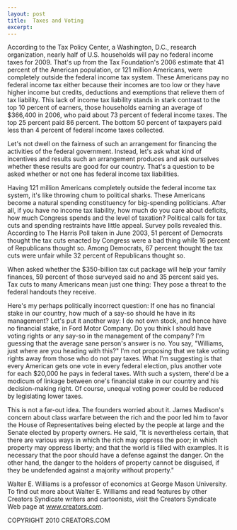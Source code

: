 ```yaml
---
layout: post
title:  Taxes and Voting
excerpt:
---
```


According to the Tax Policy Center, a Washington, D.C., research organization, nearly half of U.S. households will pay no federal income taxes for 2009. That's up from the Tax Foundation's 2006 estimate that 41 percent of the American population, or 121 million Americans, were completely outside the federal income tax system. These Americans pay no federal income tax either because their incomes are too low or they have higher income but credits, deductions and exemptions that relieve them of tax liability. This lack of income tax liability stands in stark contrast to the top 10 percent of earners, those households earning an average of $366,400 in 2006, who paid about 73 percent of federal income taxes. The top 25 percent paid 86 percent. The bottom 50 percent of taxpayers paid less than 4 percent of federal income taxes collected.

Let's not dwell on the fairness of such an arrangement for financing the activities of the federal government. Instead, let's ask what kind of incentives and results such an arrangement produces and ask ourselves whether these results are good for our country. That's a question to be asked whether or not one has federal income tax liabilities.

Having 121 million Americans completely outside the federal income tax system, it's like throwing chum to political sharks. These Americans become a natural spending constituency for big-spending politicians. After all, if you have no income tax liability, how much do you care about deficits, how much Congress spends and the level of taxation? Political calls for tax cuts and spending restraints have little appeal. Survey polls revealed this. According to The Harris Poll taken in June 2003, 51 percent of Democrats thought the tax cuts enacted by Congress were a bad thing while 16 percent of Republicans thought so. Among Democrats, 67 percent thought the tax cuts were unfair while 32 percent of Republicans thought so.

 When asked whether the $350-billion tax cut package will help your family finances, 59 percent of those surveyed said no and 35 percent said yes. Tax cuts to many Americans mean just one thing: They pose a threat to the federal handouts they receive.

Here's my perhaps politically incorrect question: If one has no financial stake in our country, how much of a say-so should he have in its management? Let's put it another way: I do not own stock, and hence have no financial stake, in Ford Motor Company. Do you think I should have voting rights or any say-so in the management of the company? I'm guessing that the average sane person's answer is no. You say, "Williams, just where are you heading with this?" I'm not proposing that we take voting rights away from those who do not pay taxes. What I'm suggesting is that every American gets one vote in every federal election, plus another vote for each $20,000 he pays in federal taxes. With such a system, there'd be a modicum of linkage between one's financial stake in our country and his decision-making right. Of course, unequal voting power could be reduced by legislating lower taxes.

This is not a far-out idea. The founders worried about it. James Madison's concern about class warfare between the rich and the poor led him to favor the House of Representatives being elected by the people at large and the Senate elected by property owners. He said, "It is nevertheless certain, that there are various ways in which the rich may oppress the poor; in which property may oppress liberty; and that the world is filled with examples. It is necessary that the poor should have a defense against the danger. On the other hand, the danger to the holders of property cannot be disguised, if they be undefended against a majority without property."

Walter E. Williams is a professor of economics at George Mason University. To find out more about Walter E. Williams and read features by other Creators Syndicate writers and cartoonists, visit the Creators Syndicate Web page at www.creators.com.

COPYRIGHT 2010 CREATORS.COM
